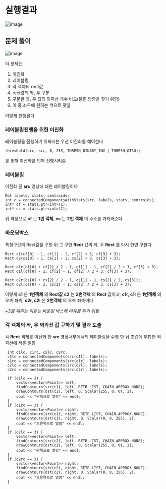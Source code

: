 # 실행결과

![image](https://github.com/YbSain/OpenCV/assets/108385276/295e7319-8d22-46ed-a7fa-e4676cf69e22)

## 문제 풀이

![image](https://github.com/YbSain/OpenCV/assets/108385276/9de09804-54d4-4042-9f2f-a4359a716efd)

이 문제는   
1) 이진화   
2) 레이블링   
3) 각 객체의 rect값   
4) rect값의 좌, 우 구분   
5) 구분한 좌, 우 값의 외곽선 개수 비교(뚫린 방향을 찾기 위함)
6) 이 중 좌우에 원하는 색으로 덧칠

이렇게 진행된다

### 레이블링진행을 위한 이진화

레이블링을 진행하기 위해서는 우선 이진화를 해야한다

    threshold(src, src, 0, 255, THRESH_BINARY_INV | THRESH_OTSU);

를 통해 이진화를 먼저 진행시켜줌

### 레이블링

이진화 된 __src__ 영상에 대한 레이블링이다

    Mat labels, stats, centroids;
    int c = connectedComponentsWithStats(src, labels, stats, centroids);
    int* cf = stats.ptr<int>(1);
    int* cs = stats.ptr<int>(2);

위 과정으로 __cf__ 는 __1번 객체__, __cs__ 는 __2번 객체__ 의 주소를 가져와준다

### 바운딩박스

특정구간의 Rect값을 구한 뒤 그 구한 __Rect__ 값의 좌, 우 __Rect__ 를 다시 한번 구한다

    Rect c1(cf[0] - 1, cf[1] - 1, cf[2] + 3, cf[3] + 3);
    Rect c2(cs[0] - 1, cs[1] - 1, cs[2] + 3, cs[3] + 3);
    
    Rect c1r(cf[0] + cf[2] / 2 - 1, cf[1] - 1, cf[2] / 2 + 3, cf[3] + 3);
    Rect c1l(cf[0] - 1, cf[2] - 1, cf[2] / 2 + 3, cf[3] + 3);
    
    Rect c2r(cs[0] + cs[2] / 2 - 1, cs[1] - 1, cs[2] / 2, cs[3]);
    Rect c2l(cs[0] - 1, cs[2] - 1, cs[2] / 2 + 3, cs[3] + 3);

이렇게 __c1__ 은 __1번객체__ 의 __Rect값__ __c2__ 는 __2번객체__ 의 __Rect__ 값이고, __c1r, c1l__ 은 __1번객체__ 의 우측 좌측, __c2r, c2l__ 은 __2번객체__ 의 우측 좌측이다   

_+3을 해주는 이유는 바운딩 박스에 여유를 두기 위함_

### 각 객체의 좌, 우 외곽선 값 구하기 및 결과 도출

각 __Rect__ 객체를 이진화 한 __src__ 영상내부에서의 레이블링을 수행 한 뒤 조건에 부합한 외곽선에 색을 칠함

     int c1lc, c1rc, c2lc, c2rc;
     c1lc = connectedComponents(src(c1l), labels);
     c1rc = connectedComponents(src(c1r), labels);
     c2lc = connectedComponents(src(c2l), labels);
     c2rc = connectedComponents(src(c2r), labels);

     if (c1lc == 3) {    
         vector<vector<Point>> left;
         findContours(src(c1), left, RETR_LIST, CHAIN_APPROX_NONE);
         drawContours(dst(c1), left, 0, Scalar(255, 0, 0), 2);
         cout << "왼쪽으로 열림" << endl;
     }
     if (c1rc == 3) {
         vector<vector<Point>> right;
         findContours(src(c1), right, RETR_LIST, CHAIN_APPROX_NONE);
         drawContours(dst(c1), right, 0, Scalar(0, 0, 255), 2);
         cout << "오른쪽으로 열림" << endl;
     }
     if (c2lc == 3) {
         vector<vector<Point>> left;
         findContours(src(c2), left, RETR_LIST, CHAIN_APPROX_NONE);
         drawContours(dst(c2), left, 0, Scalar(255, 0, 0), 2);
         cout << "왼쪽으로 열림" << endl;
     }
     if (c2rc == 3) {
         vector<vector<Point>> right;
         findContours(src(c2), right, RETR_LIST, CHAIN_APPROX_NONE);
         drawContours(dst(c2), right, 0, Scalar(0, 0, 255), 2);
         cout << "오른쪽으로 열림" << endl;
     }
                        
